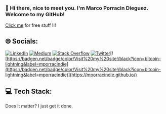 ### 👋 Hi there, nice to meet you. I'm Marco Porracin Dieguez. Welcome to my GitHub!

[Click me](https://www.youtube.com/watch?v=dQw4w9WgXcQ&ab_channel=RickAstleyVEVO) for free stuff !!!


## 🌐 Socials:
[![LinkedIn](https://img.shields.io/badge/LinkedIn-%230077B5.svg?logo=linkedin&logoColor=white)](https://linkedin.com/in/mporracin) [![Medium](https://img.shields.io/badge/Medium-12100E?logo=medium&logoColor=white)](https://medium.com/@marcoporracin) [![Stack Overflow](https://img.shields.io/badge/-Stackoverflow-FE7A16?logo=stack-overflow&logoColor=white)](https://stackoverflow.com/users/4784639) [![Twitter](https://img.shields.io/badge/Twitter-%231DA1F2.svg?logo=Twitter&logoColor=white)](https://twitter.com/marcoporracin)[![https://badgen.net/badge/color/Visit%20my%20site!/black?icon=bitcoin-lightning&label=mporracindie](https://badgen.net/badge/color/Visit%20my%20site!/black?icon=bitcoin-lightning&label=mporracindie)](https://mporracindie.github.io/)
 

## 💻 Tech Stack:
Does it matter? I just get it done.
